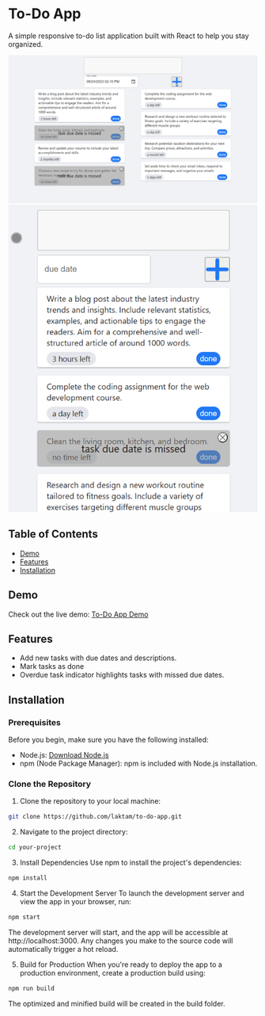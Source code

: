 # To-Do App
A simple responsive to-do list application built with React to help you stay organized.

![To-Do App Preview](./preview.png)
![To-Do App Preview2](./preview2.png)

## Table of Contents
- [Demo](#demo)
- [Features](#features)
- [Installation](#installation)




## Demo

Check out the live demo: [To-Do App Demo](https://laktam.github.io/to-do-app)

## Features

- Add new tasks with due dates and descriptions.
- Mark tasks as done
- Overdue task indicator highlights tasks with missed due dates.  



## Installation

### Prerequisites

Before you begin, make sure you have the following installed:

- Node.js: [Download Node.js](https://nodejs.org/)
- npm (Node Package Manager): npm is included with Node.js installation.


### Clone the Repository

1. Clone the repository to your local machine:

```bash
git clone https://github.com/laktam/to-do-app.git
```
2. Navigate to the project directory:

 ```bash
cd your-project
   ```
3. Install Dependencies
Use npm to install the project's dependencies:

 ```bash
npm install
   ```
4. Start the Development Server
To launch the development server and view the app in your browser, run:

```bash
npm start
```
The development server will start, and the app will be accessible at http://localhost:3000. Any changes you make to the source code will automatically trigger a hot reload.

5. Build for Production
When you're ready to deploy the app to a production environment, create a production build using:

```bash 
npm run build
```
The optimized and minified build will be created in the build folder.
